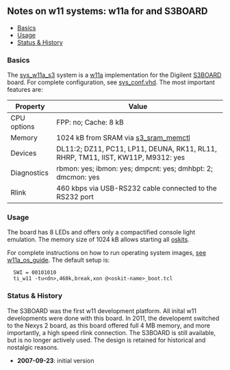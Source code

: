 ## Notes on w11 systems: w11a for and S3BOARD

- [Basics](#user-content-basics)
- [Usage](#user-content-usage)
- [Status & History](#user-content-status)

### <a id="basics">Basics</a>

The [sys_w11a_s3](sys_w11a_s3.vhd) system is a
[w11a](../../../w11a) implementation for the Digilent
[S3BOARD](https://wfjm.github.io/home/w11/inst/boards.html#digi_s3board)
board.
For complete configuration, see [sys_conf.vhd](sys_conf.vhd).
The most important features are:

| Property | Value |
| -------- | ----- |
| CPU options | FPP: no; Cache: 8 kB |
| Memory   | 1024 kB from SRAM via [s3_sram_memctl](../../../bplib/s3board/s3_sram_memctl.vhd) |
| Devices | DL11:2; DZ11, PC11, LP11, DEUNA, RK11, RL11, RHRP, TM11, IIST, KW11P, M9312: yes |
| Diagnostics | rbmon: yes; ibmon: yes; dmpcnt: yes; dmhbpt: 2; dmcmon: yes |
| Rlink | 460 kbps via USB-RS232 cable connected to the RS232 port |

### <a id="usage">Usage</a>
The board has 8 LEDs and offers only a compactified console light emulation.
The memory size of 1024 kB allows starting all [oskits](../../../../tools/oskit).

For complete instructions on how to run operating system images,
[see w11a_os_guide](../../../../doc/w11a_os_guide.md).
The default setup is:

```
  SWI = 00101010
  ti_w11 -tu<dn>,460k,break,xon @<oskit-name>_boot.tcl
```

### <a id="status">Status & History</a>

The S3BOARD was the first w11 development platform. All inital w11
developments were done with this board. In 2011, the developemt switched
to the Nexys 2 board, as this board offered full 4 MB memory, and
more importantly, a high speed rlink connection.
The S3BOARD is still available, but is no longer actively used.
The design is retained for historical and nostalgic reasons.

- **2007-09-23**: initial version
